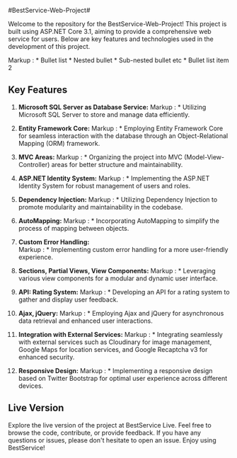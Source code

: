 #BestService-Web-Project#

Welcome to the repository for the BestService-Web-Project! This project is built using ASP.NET Core 3.1, aiming to provide a comprehensive web service for users. Below are key features and technologies used in the development of this project.

 Markup : * Bullet list
              * Nested bullet
                  * Sub-nested bullet etc
          * Bullet list item 2


## Key Features

1. **Microsoft SQL Server as Database Service:**
   Markup : * Utilizing Microsoft SQL Server to store and manage data efficiently.

2. **Entity Framework Core:**
   Markup : * Employing Entity Framework Core for seamless interaction with the database through an Object-Relational Mapping (ORM) framework.   

3.	**MVC Areas:**
   Markup : * Organizing the project into MVC (Model-View-Controller) areas for better structure and maintainability.
        
4.	**ASP.NET Identity System:**
   Markup : * Implementing the ASP.NET Identity System for robust management of users and roles.

5.	**Dependency Injection:**
   Markup : * Utilizing Dependency Injection to promote modularity and maintainability in the codebase.

6.	**AutoMapping:**
   Markup : * Incorporating AutoMapping to simplify the process of mapping between objects.

7.	**Custom Error Handling:**   
   Markup : * Implementing custom error handling for a more user-friendly experience.

8.	**Sections, Partial Views, View Components:**
   Markup : * Leveraging various view components for a modular and dynamic user interface.

9.	**API: Rating System:**
   Markup : * Developing an API for a rating system to gather and display user feedback.

10.	**Ajax, jQuery:**
   Markup : * Employing Ajax and jQuery for asynchronous data retrieval and enhanced user interactions.

11.	**Integration with External Services:**
   Markup : * Integrating seamlessly with external services such as Cloudinary for image management, Google Maps for location services, and Google Recaptcha v3 for enhanced security.

12.	**Responsive Design:**
   Markup : * Implementing a responsive design based on Twitter Bootstrap for optimal user experience across different devices.

## Live Version ##
Explore the live version of the project at BestService Live.
Feel free to browse the code, contribute, or provide feedback. If you have any questions or issues, please don't hesitate to open an issue. Enjoy using BestService!

